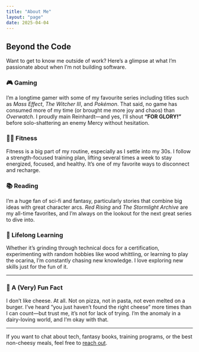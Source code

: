 ```yaml
---
title: "About Me"
layout: "page"
date: 2025-04-04
---
```


## Beyond the Code

Want to get to know me outside of work? Here’s a glimpse at what I’m passionate about when I’m not building software.

### 🎮 Gaming

I’m a longtime gamer with some of my favourite series including titles such as *Mass Effect*, *The Witcher III*, and *Pokémon*. That said, no game has consumed more of my time (or brought me more joy and chaos) than *Overwatch*. I proudly main Reinhardt—and yes, I’ll shout **“FOR GLORY!”** before solo-shattering an enemy Mercy without hesitation.

### 🏋️‍♂️ Fitness

Fitness is a big part of my routine, especially as I settle into my 30s. I follow a strength-focused training plan, lifting several times a week to stay energized, focused, and healthy. It’s one of my favorite ways to disconnect and recharge.

### 📚 Reading

I’m a huge fan of sci-fi and fantasy, particularly stories that combine big ideas with great character arcs. *Red Rising* and *The Stormlight Archive* are my all-time favorites, and I’m always on the lookout for the next great series to dive into.

### 🧠 Lifelong Learning

Whether it’s grinding through technical docs for a certification, experimenting with random hobbies like wood whittling, or learning to play the ocarina, I’m constantly chasing new knowledge. I love exploring new skills just for the fun of it.

---

### 🧀 A (Very) Fun Fact

I don’t like cheese. At all. Not on pizza, not in pasta, not even melted on a burger. I’ve heard “you just haven’t found the right cheese” more times than I can count—but trust me, it’s not for lack of trying. I’m the anomaly in a dairy-loving world, and I’m okay with that.

---

If you want to chat about tech, fantasy books, training programs, or the best non-cheesy meals, feel free to [reach out](/contact).
